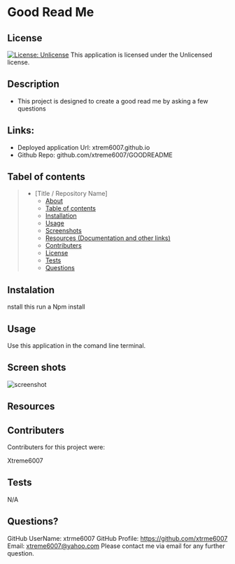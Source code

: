 # Good Read Me

  ## License
  [![License: Unlicense](https://img.shields.io/badge/license-Unlicense-blue.svg)](http://unlicense.org/)
  This application is licensed under the Unlicensed license.

  

  ## Description 
  * This project is designed to  create a good read me by asking a few questions




  ## Links:

  * Deployed application Url: xtrem6007.github.io
  * Github Repo: github.com/xtreme6007/GOODREADME
  
  ## Tabel of contents


> * [Title / Repository Name]
>   * [About](#about)
>   * [Table of contents](#tabel-of-contents)
>   * [Installation](#installation)
>   * [Usage](#usage)
>   * [Screenshots](#sceenshots)
>   * [Resources (Documentation and other links)](#resources)
>   * [Contributers](#contributers)
>   * [License](#license)
>   * [Tests](#tests)
>   * [Questions](#questions)



## Instalation

nstall this run a Npm install




## Usage

  Use this application in the comand line terminal.





## Screen shots
![screenshot](assets/imgs/test.png)





## Resources




## Contributers
Contributers for this project were:

Xtreme6007


## Tests

N/A

## Questions?
GitHub UserName: xtrme6007
GitHub Profile: https://github.com/xtrme6007
Email: xtreme6007@yahoo.com
Please contact me via email for any further question.